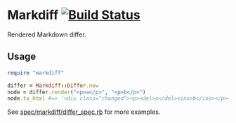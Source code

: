 # Markdiff [![Build Status](https://travis-ci.org/r7kamura/markdiff.svg)](https://travis-ci.org/r7kamura/markdiff)
Rendered Markdown differ.

## Usage
```rb
require "markdiff"

differ = Markdiff::Differ.new
node = differ.render("<p>a</p>", "<p>b</p>")
node.to_html #=> '<div class="changed"><p><del>a</del><ins>b</ins></p></div>'
```

See [spec/markdiff/differ_spec.rb](spec/markdiff/differ_spec.rb) for more examples.
